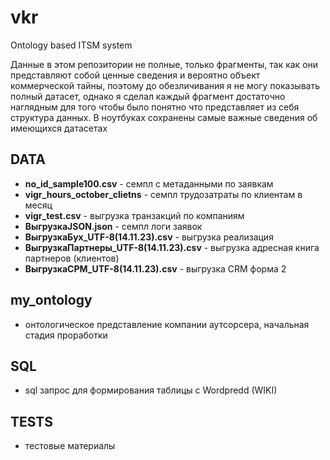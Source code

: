 # vkr
Ontology based ITSM system

Данные в этом репозитории не полные, только фрагменты, так как они представляют собой ценные сведения и вероятно объект коммерческой тайны, поэтому до обезличивания я не могу показывать полный датасет, однако я сделал каждый фрагмент достаточно наглядным для того чтобы было понятно что представляет из себя структура данных.
В ноутбуках сохранены самые важные сведения об имеющихся датасетах

## DATA
- **no_id_sample100.csv** - семпл с метаданными по заявкам
- **vigr_hours_october_clietns** - семпл трудозатраты по клиентам в месяц
- **vigr_test.csv** - выгрузка транзакций по компаниям
- **ВыгрузкаJSON.json** - семпл логи заявок
- **ВыгрузкаБух_UTF-8(14.11.23).csv** - выгрузка реализация
- **ВыгрузкаПартнеры_UTF-8(14.11.23).csv** - выгрузка адресная книга партнеров (клиентов)
- **ВыгрузкаСРМ_UTF-8(14.11.23).csv** - выгрузка CRM форма 2

## my_ontology
- онтологическое представление компании аутсорсера, начальная стадия проработки

## SQL
- sql запрос для формирования таблицы с Wordpredd (WIKI)

## TESTS
- тестовые материалы

